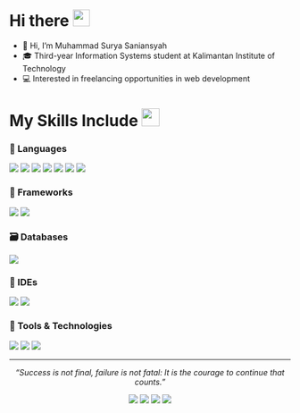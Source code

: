<h1> Hi there <img src="https://raw.githubusercontent.com/MartinHeinz/MartinHeinz/master/wave.gif" width="30px"> </h1>

- 👋 Hi, I’m Muhammad Surya Saniansyah  
- 🎓 Third-year Information Systems student at Kalimantan Institute of Technology  
- 💻 Interested in freelancing opportunities in web development  

<h1> My Skills Include <img src="https://media2.giphy.com/media/QssGEmpkyEOhBCb7e1/giphy.gif" width="32px"> </h1>

### 💬 Languages
<span>
  <img src="https://img.shields.io/badge/HTML5-E34F26?style=for-the-badge&logo=html5&logoColor=white">
  <img src="https://img.shields.io/badge/CSS3-1572B6?style=for-the-badge&logo=css3&logoColor=white">
  <img src="https://img.shields.io/badge/PHP-777BB4?style=for-the-badge&logo=php&logoColor=white">
  <img src="https://img.shields.io/badge/JavaScript-F7DF1E?style=for-the-badge&logo=javascript&logoColor=black">
  <img src="https://img.shields.io/badge/Python-3776AB?style=for-the-badge&logo=python&logoColor=white">
  <img src="https://img.shields.io/badge/C-00599C?style=for-the-badge&logo=c&logoColor=white">
  <img src="https://img.shields.io/badge/C++-00599C?style=for-the-badge&logo=cplusplus&logoColor=white">
</span>

### 🧩 Frameworks
<span>
  <img src="https://img.shields.io/badge/Laravel-FF2D20?style=for-the-badge&logo=laravel&logoColor=white">
  <img src="https://img.shields.io/badge/Bootstrap-563D7C?style=for-the-badge&logo=bootstrap&logoColor=white">
</span>

### 🗃️ Databases
<span>
  <img src="https://img.shields.io/badge/MySQL-00000F?style=for-the-badge&logo=mysql&logoColor=white">
</span>

### 🧠 IDEs
<span>
  <img src="https://img.shields.io/badge/Visual_Studio_Code-0078D4?style=for-the-badge&logo=visual%20studio%20code&logoColor=white">
  <img src="https://img.shields.io/badge/Sublime_Text-FF9800?style=for-the-badge&logo=sublime-text&logoColor=white">
</span>

### 🔧 Tools & Technologies
<span>
  <img src="https://img.shields.io/badge/Git-F05032?style=for-the-badge&logo=git&logoColor=white">
  <img src="https://img.shields.io/badge/Laragon-0E83CD?style=for-the-badge&logo=laragon&logoColor=white">
  <img src="https://img.shields.io/badge/XAMPP-F37623?style=for-the-badge&logo=xampp&logoColor=white">
</span>

---

<p align="center">
   <i>“Success is not final, failure is not fatal: It is the courage to continue that counts.”</i>  
</p>

<p align="center">
  <a href="https://www.linkedin.com/in/muhammad-surya-saniansyah/"><img src="https://img.shields.io/badge/-LinkedIn-0077B5?style=for-the-badge&logo=linkedin&logoColor=white"></a>
  <a href="mailto:muhammadsurya216@gmail.com"><img src="https://img.shields.io/badge/-Gmail-D14836?style=for-the-badge&logo=gmail&logoColor=white"></a>
  <a href="https://www.instagram.com/msuryas__"><img src="https://img.shields.io/badge/-Instagram-E4405F?style=for-the-badge&logo=instagram&logoColor=white"></a>
  <a href="https://discordapp.com/users/583259344624287775"><img src="https://img.shields.io/badge/-Discord-5865F2?style=for-the-badge&logo=discord&logoColor=white"></a>
</p>

